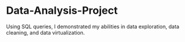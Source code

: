 # Data-Analysis-Project

Using SQL queries, I demonstrated my abilities in data exploration, data cleaning, and data virtualization.

#
